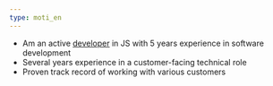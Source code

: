 ```yaml
---
type: moti_en
---
```


- Am an active [developer](https://stackexchange.com/users/1886776/timo?tab=activity) in JS with 5 years experience in software development
- Several years experience in a customer-facing technical role
- Proven track record of working with various customers